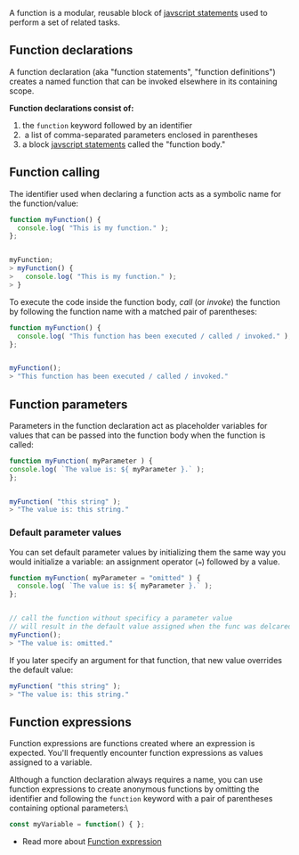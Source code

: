 A function is a modular, reusable block of [javscript statements](javscript%20statements.md) used to perform a set of related tasks.

## Function declarations

A function declaration (aka "function statements", "function definitions") creates a named function that can be invoked elsewhere in its containing scope.

**Function declarations consist of:**
1. the `function` keyword followed by an identifier
2.  a list of comma-separated parameters enclosed in parentheses
3. a block [javscript statements](javscript%20statements.md) called the "function body."

## Function calling

The identifier used when declaring a function acts as a symbolic name for the function/value:

```js
function myFunction() {
  console.log( "This is my function." );
};


myFunction;
> myFunction() {   
>   console.log( "This is my function." );
> }
```

To execute the code inside the function body, _call_ (or _invoke_) the function by following the function name with a matched pair of parentheses:

```js
function myFunction() {
  console.log( "This function has been executed / called / invoked." );
};


myFunction();
> "This function has been executed / called / invoked."
```

## Function parameters

Parameters in the function declaration act as placeholder variables for values that can be passed into the function body when the function is called:

```js
function myFunction( myParameter ) {   
console.log( `The value is: ${ myParameter }.` );
};


myFunction( "this string" );
> "The value is: this string."
```

### Default parameter values

You can set default parameter values by initializing them the same way you would initialize a variable: an assignment operator (`=`) followed by a value. 

```js
function myFunction( myParameter = "omitted" ) {   
  console.log( `The value is: ${ myParameter }.` );
};


// call the function without specificy a parameter value
// will result in the default value assigned when the func was delcared
myFunction();
> "The value is: omitted."
```

If you later specify an argument for that function, that new value overrides the default value:


```js
myFunction( "this string" );
> "The value is: this string."
```


## Function expressions

Function expressions are functions created where an expression is expected. You'll frequently encounter function expressions as values assigned to a variable.

Although a function declaration always requires a name, you can use function expressions to create anonymous functions by omitting the identifier and following the `function` keyword with a pair of parentheses containing optional parameters:\

```js
const myVariable = function() { };
```

- Read more about [Function expression](Function%20expression.md)

